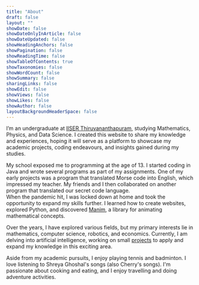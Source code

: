 ```yaml
---
title: "About"
draft: false
layout: ""
showDate: false
showDateOnlyInArticle: false
showDateUpdated: false
showHeadingAnchors: false
showPagination: false
showReadingTime: false
showTableOfContents: true
showTaxonomies: false
showWordCount: false
showSummary: false
sharingLinks: false
showEdit: false
showViews: false
showLikes: false
showAuthor: false
layoutBackgroundHeaderSpace: false
---
```


I’m an undergraduate at [IISER Thiruvananthapuram](https://www.iisertvm.ac.in/), studying Mathematics, Physics, and Data Science. I created this website to share my knowledge and experiences, hoping it will serve as a platform to showcase my academic projects, coding endeavours, and insights gained during my studies.

My school exposed me to programming at the age of 13. I started coding in Java and wrote several programs as part of my assignments. One of my early projects was a program that translated Morse code into English, which impressed my teacher. My friends and I then collaborated on another program that translated our secret code language.\
When the pandemic hit, I was locked down at home and took the opportunity to expand my skills further. I learned how to create websites, explored Python, and discovered [Manim](https://www.manim.community/), a library for animating mathematical concepts.

Over the years, I have explored various fields, but my primary interests lie in mathematics, computer science, robotics, and economics. Currently, I am delving into artificial intelligence, working on small [projects](/projects) to apply and expand my knowledge in this exciting area.

Aside from my academic pursuits, I enjoy playing tennis and badminton. I love listening to Shreya Ghoshal's songs (also Cherry's songs). I'm passionate about cooking and eating, and I enjoy travelling and doing adventure activities.
